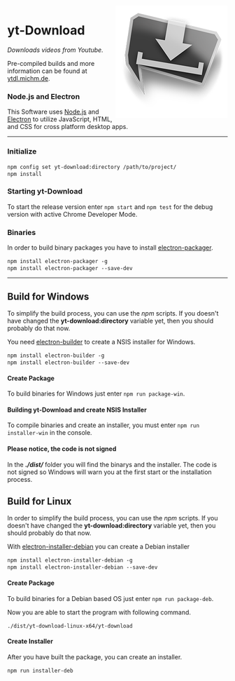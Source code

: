 <img src="https://github.com/jibbex/yt-Download/blob/master/assets/images/ico.png" align="right">

# yt-Download 

*Downloads videos from Youtube.* 

Pre-compiled builds and more information can be found at [ytdl.michm.de](https://ytdl.michm.de).

### Node.js and Electron
This Software uses [Node.js](https://nodejs.org/en/) and [Electron](https://electronjs.org/) to utilize JavaScript, HTML, and CSS for cross platform desktop apps.

---
### Initialize
```
npm config set yt-download:directory /path/to/project/
npm install
```

### Starting yt-Download
To start the release version enter ``npm start`` and ``npm test`` for the debug version with active Chrome Developer Mode.


### Binaries
In order to build binary packages you have to install [electron-packager](https://github.com/electron-userland/electron-packager).

```
npm install electron-packager -g
npm install electron-packager --save-dev
```
---
## Build for Windows
To simplify the build process, you can use the *npm* scripts. If you doesn't have changed the **yt-download:directory** variable yet, then you should probably do that now.

You need [electron-builder](https://github.com/electron-userland/electron-builder) to create a NSIS installer for Windows.

```
npm install electron-builder -g
npm install electron-builder --save-dev
```

#### Create Package
To build binaries for Windows just enter ``npm run package-win``.

#### Building yt-Download and create NSIS Installer
To compile binaries and create an installer, you must enter ``npm run installer-win`` in the console.

#### Please notice, the code is not signed
In the ***./dist/*** folder you will find the binarys and the installer. The code is not signed so Windows will warn you at the first start or the installation process.

## Build for Linux
In order to simplify the build process, you can use the *npm* scripts. If you doesn't have changed the **yt-download:directory** variable yet, then you should probably do that now.

With [electron-installer-debian](https://github.com/electron-userland/electron-installer-debian) you can create a Debian installer

```
npm install electron-installer-debian -g
npm install electron-installer-debian --save-dev
```

#### Create Package
To build binaries for a Debian based OS just enter ``npm run package-deb``.

Now you are able to start the program with following command.

```
./dist/yt-download-linux-x64/yt-download
```

#### Create Installer
After you have built the package, you can create an installer.

```
npm run installer-deb
```
